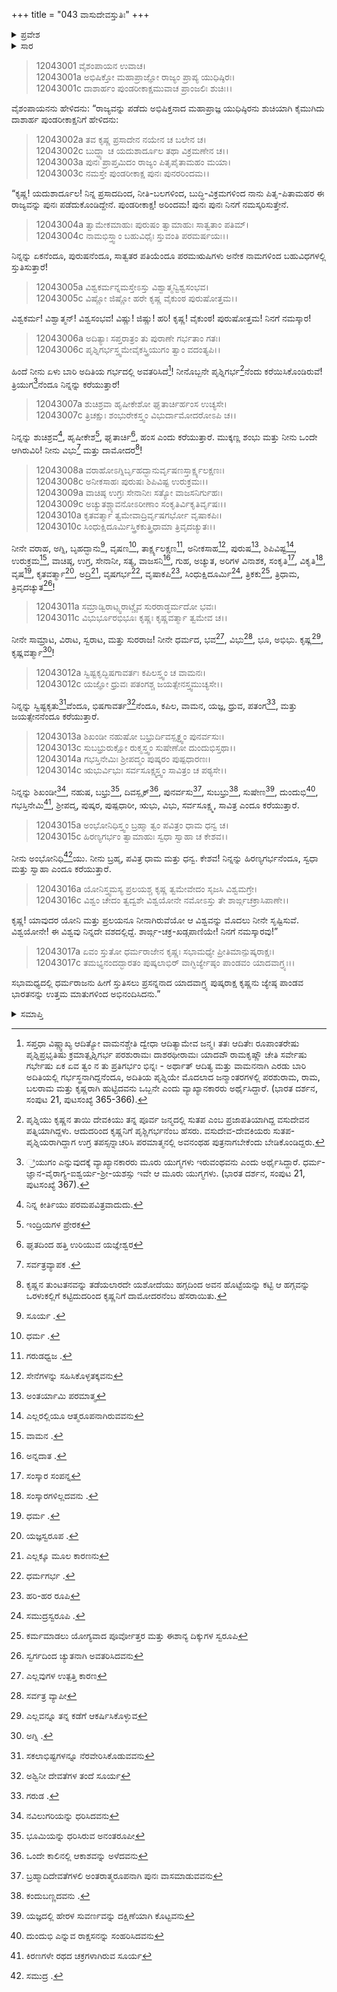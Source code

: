 +++
title = "043 ವಾಸುದೇವಸ್ತುತಿಃ"
+++

<details><summary>ಪ್ರವೇಶ</summary>


।।   ಓಂ ಓಂ ನಮೋ ನಾರಾಯಣಾಯ।।   ಶ್ರೀ ವೇದವ್ಯಾಸಾಯ ನಮಃ ।।

ಶ್ರೀ ಕೃಷ್ಣದ್ವೈಪಾಯನ ವೇದವ್ಯಾಸ ವಿರಚಿತ  

**ಶ್ರೀ ಮಹಾಭಾರತ**

**ಶಾಂತಿ ಪರ್ವ**

**ರಾಜಧರ್ಮ ಪರ್ವ**

**ಅಧ್ಯಾಯ 43**

</details>

<details><summary>ಸಾರ</summary>

ಕೃಷ್ಣನಾಮಶತಸ್ತುತಿ (1-17).

</details>


> 12043001 ವೈಶಂಪಾಯನ ಉವಾಚ।  
12043001a ಅಭಿಷಿಕ್ತೋ ಮಹಾಪ್ರಾಜ್ಞೋ ರಾಜ್ಯಂ ಪ್ರಾಪ್ಯ ಯುಧಿಷ್ಠಿರಃ।  
12043001c ದಾಶಾರ್ಹಂ ಪುಂಡರೀಕಾಕ್ಷಮುವಾಚ ಪ್ರಾಂಜಲಿಃ ಶುಚಿಃ।।

ವೈಶಂಪಾಯನನು ಹೇಳಿದನು: “ರಾಜ್ಯವನ್ನು ಪಡೆದು ಅಭಿಷಿಕ್ತನಾದ ಮಹಾಪ್ರಾಜ್ಞ ಯುಧಿಷ್ಠಿರನು ಶುಚಿಯಾಗಿ ಕೈಮುಗಿದು ದಾಶಾರ್ಹ ಪುಂಡರೀಕಾಕ್ಷನಿಗೆ ಹೇಳಿದನು:

> 12043002a ತವ ಕೃಷ್ಣ ಪ್ರಸಾದೇನ ನಯೇನ ಚ ಬಲೇನ ಚ।  
12043002c ಬುದ್ಧ್ಯಾ ಚ ಯದುಶಾರ್ದೂಲ ತಥಾ ವಿಕ್ರಮಣೇನ ಚ।।  
12043003a ಪುನಃ ಪ್ರಾಪ್ತಮಿದಂ ರಾಜ್ಯಂ ಪಿತೃಪೈತಾಮಹಂ ಮಯಾ।  
12043003c ನಮಸ್ತೇ ಪುಂಡರೀಕಾಕ್ಷ ಪುನಃ ಪುನರರಿಂದಮ।।

“ಕೃಷ್ಣ! ಯದುಶಾರ್ದೂಲ! ನಿನ್ನ ಪ್ರಸಾದದಿಂದ, ನೀತಿ-ಬಲಗಳಿಂದ, ಬುದ್ಧಿ-ವಿಕ್ರಮಗಳಿಂದ ನಾನು ಪಿತೃ-ಪಿತಾಮಹರ ಈ ರಾಜ್ಯವನ್ನು ಪುನಃ ಪಡೆದುಕೊಂಡಿದ್ದೇನೆ. ಪುಂಡರೀಕಾಕ್ಷ! ಅರಿಂದಮ! ಪುನಃ ಪುನಃ ನಿನಗೆ ನಮಸ್ಕರಿಸುತ್ತೇನೆ.

> 12043004a ತ್ವಾಮೇಕಮಾಹುಃ ಪುರುಷಂ ತ್ವಾಮಾಹುಃ ಸಾತ್ವತಾಂ ಪತಿಮ್।  
12043004c ನಾಮಭಿಸ್ತ್ವಾಂ ಬಹುವಿಧೈಃ ಸ್ತುವಂತಿ ಪರಮರ್ಷಯಃ।।

ನಿನ್ನನ್ನು ಏಕನೆಂದೂ, ಪುರುಷನೆಂದೂ, ಸಾತ್ವತರ ಪತಿಯೆಂದೂ ಪರಮಋಷಿಗಳು ಅನೇಕ ನಾಮಗಳಿಂದ ಬಹುವಿಧಗಳಲ್ಲಿ ಸ್ತುತಿಸುತ್ತಾರೆ!

> 12043005a ವಿಶ್ವಕರ್ಮನ್ನಮಸ್ತೇಽಸ್ತು ವಿಶ್ವಾತ್ಮನ್ವಿಶ್ವಸಂಭವ।  
12043005c ವಿಷ್ಣೋ ಜಿಷ್ಣೋ ಹರೇ ಕೃಷ್ಣ ವೈಕುಂಠ ಪುರುಷೋತ್ತಮ।।

ವಿಶ್ವಕರ್ಮ! ವಿಶ್ವಾತ್ಮನ್! ವಿಶ್ವಸಂಭವ! ವಿಷ್ಣು! ಜಿಷ್ಣು! ಹರಿ! ಕೃಷ್ಣ! ವೈಕುಂಠ! ಪುರುಷೋತ್ತಮ! ನಿನಗೆ ನಮಸ್ಕಾರ!

> 12043006a ಅದಿತ್ಯಾಃ ಸಪ್ತರಾತ್ರಂ ತು ಪುರಾಣೇ ಗರ್ಭತಾಂ ಗತಃ।  
12043006c ಪೃಶ್ನಿಗರ್ಭಸ್ತ್ವಮೇವೈಕಸ್ತ್ರಿಯುಗಂ ತ್ವಾಂ ವದಂತ್ಯಪಿ।।

ಹಿಂದೆ ನೀನು ಏಳು ಬಾರಿ ಅದಿತಿಯ ಗರ್ಭದಲ್ಲಿ ಅವತರಿಸಿದೆ[^1]! ನೀನೊಬ್ಬನೇ ಪೃಶ್ನಿಗರ್ಭ[^2]ನೆಂದು ಕರೆಯಿಸಿಕೊಂಡಿರುವೆ! ತ್ರಿಯುಗ[^3]ನೆಂದೂ ನಿನ್ನನ್ನು ಕರೆಯುತ್ತಾರೆ!

> 12043007a ಶುಚಿಶ್ರವಾ ಹೃಷೀಕೇಶೋ ಘೃತಾರ್ಚಿರ್ಹಂಸ ಉಚ್ಯಸೇ।  
12043007c ತ್ರಿಚಕ್ಷುಃ ಶಂಭುರೇಕಸ್ತ್ವಂ ವಿಭುರ್ದಾಮೋದರೋಽಪಿ ಚ।।

ನಿನ್ನನ್ನು ಶುಚಿಶ್ರವ[^4], ಹೃಷೀಕೇಶ[^5], ಘೃತಾರ್ಚಿ[^6], ಹಂಸ ಎಂದು ಕರೆಯುತ್ತಾರೆ. ಮುಕ್ಕಣ್ಣ ಶಂಭು ಮತ್ತು ನೀನು ಒಂದೇ ಆಗಿರುವಿರಿ! ನೀನು ವಿಭು[^7] ಮತ್ತು ದಾಮೋದರ[^8]!

> 12043008a ವರಾಹೋಽಗ್ನಿರ್ಬೃಹದ್ಭಾನುರ್ವೃಷಣಸ್ತಾರ್ಕ್ಷ್ಯಲಕ್ಷಣಃ।  
12043008c ಅನೀಕಸಾಹಃ ಪುರುಷಃ ಶಿಪಿವಿಷ್ಟ ಉರುಕ್ರಮಃ।।  
12043009a ವಾಚಿಷ್ಠ ಉಗ್ರಃ ಸೇನಾನೀಃ ಸತ್ಯೋ ವಾಜಸನಿರ್ಗುಹಃ।  
12043009c ಅಚ್ಯುತಶ್ಚ್ಯಾವನೋಽರೀಣಾಂ ಸಂಕೃತಿರ್ವಿಕೃತಿರ್ವೃಷಃ।।  
12043010a ಕೃತವರ್ತ್ಮಾ ತ್ವಮೇವಾದ್ರಿರ್ವೃಷಗರ್ಭೋ ವೃಷಾಕಪಿಃ।  
12043010c ಸಿಂಧುಕ್ಷಿದೂರ್ಮಿಸ್ತ್ರಿಕಕುತ್ತ್ರಿಧಾಮಾ ತ್ರಿವೃದಚ್ಯುತಃ।।

ನೀನೇ ವರಾಹ, ಅಗ್ನಿ, ಬೃಹದ್ಭಾನು[^9], ವೃಷಣ[^10], ತಾರ್ಕ್ಷ್ಯಲಕ್ಷಣ[^11], ಅನೀಕಸಾಹ[^12], ಪುರುಷ[^13], ಶಿಪಿವಿಷ್ಟ[^14], ಉರುಕ್ರಮ[^15], ವಾಚಿಷ್ಠ, ಉಗ್ರ, ಸೇನಾನೀ, ಸತ್ಯ, ವಾಜಸನಿ[^16], ಗುಹ, ಅಚ್ಯುತ, ಅರಿಗಳ ವಿನಾಶಕ, ಸಂಕೃತಿ[^17], ವಿಕೃತಿ[^18], ವೃಷ[^19], ಕೃತವರ್ತ್ಮಾ[^20], ಅದ್ರಿ[^21], ವೃಷಗರ್ಭ[^22], ವೃಷಾಕಪಿ[^23], ಸಿಂಧುಕ್ಷಿದೂರ್ಮಿ[^24], ತ್ರಿಕಕು[^25], ತ್ರಿಧಾಮ, ತ್ರಿವೃದಚ್ಯುತ[^26]!

> 12043011a ಸಮ್ರಾಡ್ವಿರಾಟ್ಸ್ವರಾಟ್ಚೈವ ಸುರರಾಡ್ಧರ್ಮದೋ ಭವಃ।  
12043011c ವಿಭುರ್ಭೂರಭಿಭೂಃ ಕೃಷ್ಣಃ ಕೃಷ್ಣವರ್ತ್ಮಾ ತ್ವಮೇವ ಚ।।

ನೀನೇ ಸಾಮ್ರಾಟ, ವಿರಾಟ, ಸ್ವರಾಟ, ಮತ್ತು ಸುರರಾಜ! ನೀನೇ ಧರ್ಮದ, ಭವ[^27], ವಿಭು[^28], ಭೂ, ಅಭಿಭು. ಕೃಷ್ಣ[^29], ಕೃಷ್ಣವರ್ತ್ಮಾ[^30]!

> 12043012a ಸ್ವಿಷ್ಟಕೃದ್ಭಿಷಗಾವರ್ತಃ ಕಪಿಲಸ್ತ್ವಂ ಚ ವಾಮನಃ।  
12043012c ಯಜ್ಞೋ ಧ್ರುವಃ ಪತಂಗಶ್ಚ ಜಯತ್ಸೇನಸ್ತ್ವಮುಚ್ಯಸೇ।।

ನಿನ್ನನ್ನು ಸ್ವಿಷ್ಟಕೃತು[^31]ವೆಂದೂ, ಭಿಷಗಾವರ್ತ[^32]ನೆಂದೂ, ಕಪಿಲ, ವಾಮನ, ಯಜ್ಞ, ಧ್ರುವ, ಪತಂಗ[^33], ಮತ್ತು ಜಯತ್ಸೇನನೆಂದೂ ಕರೆಯುತ್ತಾರೆ.

> 12043013a ಶಿಖಂಡೀ ನಹುಷೋ ಬಭ್ರುರ್ದಿವಸ್ಪೃಕ್ತ್ವಂ ಪುನರ್ವಸುಃ।  
12043013c ಸುಬಭ್ರುರುಕ್ಷೋ ರುಕ್ಮಸ್ತ್ವಂ ಸುಷೇಣೋ ದುಂದುಭಿಸ್ತಥಾ।।  
12043014a ಗಭಸ್ತಿನೇಮಿಃ ಶ್ರೀಪದ್ಮಂ ಪುಷ್ಕರಂ ಪುಷ್ಪಧಾರಣಃ।  
12043014c ಋಭುರ್ವಿಭುಃ ಸರ್ವಸೂಕ್ಷ್ಮಸ್ತ್ವಂ ಸಾವಿತ್ರಂ ಚ ಪಠ್ಯಸೇ।।

ನಿನ್ನನ್ನು ಶಿಖಂಡೀ[^34], ನಹುಷ, ಬಭ್ರು[^35], ದಿವಸ್ಪೃಕ್[^36], ಪುನರ್ವಸು[^37], ಸುಬಭ್ರು[^38], ಸುಷೇಣ[^39], ದುಂದುಭಿ[^40], ಗಭಸ್ತಿನೇಮಿ[^41], ಶ್ರೀಪದ್ಮ, ಪುಷ್ಕರ, ಪುಷ್ಪಧಾರೀ, ಋಭು, ವಿಭು, ಸರ್ವಸೂಕ್ಷ್ಮ, ಸಾವಿತ್ರ ಎಂದೂ ಕರೆಯುತ್ತಾರೆ.

> 12043015a ಅಂಭೋನಿಧಿಸ್ತ್ವಂ ಬ್ರಹ್ಮಾ ತ್ವಂ ಪವಿತ್ರಂ ಧಾಮ ಧನ್ವ ಚ।  
12043015c ಹಿರಣ್ಯಗರ್ಭಂ ತ್ವಾಮಾಹುಃ ಸ್ವಧಾ ಸ್ವಾಹಾ ಚ ಕೇಶವ।।

ನೀನು ಅಂಭೋನಿಧಿ[^42]ಯು. ನೀನು ಬ್ರಹ್ಮ, ಪವಿತ್ರ ಧಾಮ ಮತ್ತು ಧನ್ವ. ಕೇಶವ! ನಿನ್ನನ್ನು ಹಿರಣ್ಯಗರ್ಭನೆಂದೂ, ಸ್ವಧಾ ಮತ್ತು ಸ್ವಾಹಾ ಎಂದೂ ಕರೆಯುತ್ತಾರೆ.

> 12043016a ಯೋನಿಸ್ತ್ವಮಸ್ಯ ಪ್ರಲಯಶ್ಚ ಕೃಷ್ಣ
       ತ್ವಮೇವೇದಂ ಸೃಜಸಿ ವಿಶ್ವಮಗ್ರೇ।  
> 12043016c ವಿಶ್ವಂ ಚೇದಂ ತ್ವದ್ವಶೇ ವಿಶ್ವಯೋನೇ
       ನಮೋಽಸ್ತು ತೇ ಶಾರ್ಙ್ಗಚಕ್ರಾಸಿಪಾಣೇ।।  

ಕೃಷ್ಣ! ಯಾವುದರ ಯೋನಿ ಮತ್ತು ಪ್ರಲಯನೂ ನೀನಾಗಿರುವೆಯೋ ಆ ವಿಶ್ವವನ್ನು ಮೊದಲು ನೀನೇ ಸೃಷ್ಟಿಸುವೆ. ವಿಶ್ವಯೋನೇ! ಈ ವಿಶ್ವವು ನಿನ್ನದೇ ವಶದಲ್ಲಿದ್ದೆ. ಶಾರ್ಙ್ಗ-ಚಕ್ರ-ಖಡ್ಗಪಾಣಿಯೇ! ನಿನಗೆ ನಮಸ್ಕಾರವು!”

> 12043017a ಏವಂ ಸ್ತುತೋ ಧರ್ಮರಾಜೇನ ಕೃಷ್ಣಃ
       ಸಭಾಮಧ್ಯೇ ಪ್ರೀತಿಮಾನ್ಪುಷ್ಕರಾಕ್ಷಃ।  
> 12043017c ತಮಭ್ಯನಂದದ್ಭಾರತಂ ಪುಷ್ಕಲಾಭಿರ್
       ವಾಗ್ಭಿರ್ಜ್ಯೇಷ್ಠಂ ಪಾಂಡವಂ ಯಾದವಾಗ್ರ್ಯಃ।।  

ಸಭಾಮಧ್ಯದಲ್ಲಿ ಧರ್ಮರಾಜನು ಹೀಗೆ ಸ್ತುತಿಸಲು ಪ್ರಸನ್ನನಾದ ಯಾದವಾಗ್ರ್ಯ ಪುಷ್ಕರಾಕ್ಷ ಕೃಷ್ಣನು ಜ್ಯೇಷ್ಠ ಪಾಂಡವ ಭಾರತನನ್ನು ಉತ್ತಮ ಮಾತುಗಳಿಂದ ಅಭಿನಂದಿಸಿದನು.”



<details><summary>ಸಮಾಪ್ತಿ</summary>

ಇತಿ ಶ್ರೀ ಮಹಾಭಾರತೇ ಶಾಂತಿಪರ್ವಣಿ ರಾಜಧರ್ಮಪರ್ವಣಿ ವಾಸುದೇವಸ್ತುತೌ ತ್ರಿಚತ್ವಾರಿಂಶೋಽಧ್ಯಾಯಃ।।  
ಇದು ಶ್ರೀ ಮಹಾಭಾರತ ಶಾಂತಿಪರ್ವದ ರಾಜಧರ್ಮಪರ್ವದಲ್ಲಿ ವಾಸುದೇವಸ್ತುತಿ ಎನ್ನುವ ನಲ್ವತ್ಮೂರನೇ ಅಧ್ಯಾಯವು.

</details>

[^1]: ಸಪ್ತಧಾ ವಿಷ್ಣ್ವಾಖ್ಯ ಆದಿತ್ಯೋ ವಾಮನಶ್ಚೇತಿ ದ್ವೇಧಾ ಆದಿತ್ಯಾಮೇವ ಜನ್ಮ।   ತತಃ ಆದಿತೇಃ ರೂಪಾಂತರೇಷು ಪೃಶ್ನಿಪ್ರಭೃತಿಷು ಕ್ರಮಾತ್ಪೃಶ್ನಿಗರ್ಭ ಪರಶುರಾಮಃ ದಾಶರಥೀರಾಮಃ ಯಾದವೌ ರಾಮಕೃಷ್ಣೌ ಚೇತಿ ಸರ್ವೇಷು ಗರ್ಭೇಷು ಏಕ ಏವ ತ್ವಂ ನ ತು ಪ್ರತಿಗರ್ಭಂ ಭಿನ್ನಃ - ಅರ್ಥಾತ್ ಆದಿತ್ಯ ಮತ್ತು ವಾಮನನಾಗಿ ಎರಡು ಬಾರಿ ಅದಿತಿಯಲ್ಲಿ ಗರ್ಭಸ್ಥನಾಗಿದ್ದನೆಂದೂ, ಅದಿತಿಯ ಪೃಶ್ನಿಯೇ ಮೊದಲಾದ ಜನ್ಮಾಂತರಗಳಲ್ಲಿ ಪರಶುರಾಮ, ರಾಮ, ಬಲರಾಮ ಮತ್ತು ಕೃಷ್ಣರಾಗಿ ಹುಟ್ಟಿದವನು ಒಬ್ಬನೇ ಎಂದು ವ್ಯಾಖ್ಯಾನಕಾರರು ಅರ್ಥೈಸಿದ್ದಾರೆ. (ಭಾರತ ದರ್ಶನ, ಸಂಪುಟ 21, ಪುಟಸಂಖ್ಯೆ 365-366).

[^2]: ಪೃಶ್ನಿಯು ಕೃಷ್ಣನ ತಾಯಿ ದೇವಕಿಯು ತನ್ನ ಪೂರ್ವ ಜನ್ಮದಲ್ಲಿ ಸುತಪ ಎಂಬ ಪ್ರಜಾಪತಿಯಾಗಿದ್ದ ವಸುದೇವನ ಪತ್ನಿಯಾಗಿದ್ದಳು. ಆದುದರಿಂದ ಕೃಷ್ಣನಿಗೆ ಪೃಶ್ಣಿಗರ್ಭನೆಂಬ ಹೆಸರು. ವಸುದೇವ-ದೇವಕಿಯರು ಸುತಪ-ಪೃಶ್ನಿಯರಾಗಿದ್ದಾಗ ಉಗ್ರ ತಪಸ್ಸನ್ನಾಚರಿಸಿ ಪರಮಾತ್ಮನಲ್ಲಿ ಅವನಂಥಹ ಪುತ್ರನಾಗಬೇಕೆಂದು ಬೇಡಿಕೊಂಡಿದ್ದರು.

[^3]: ್ರಿಯುಗಂ ಎನ್ನುವುದಕ್ಕೆ ವ್ಯಾಖ್ಯಾನಕಾರರು ಮೂರು ಯುಗ್ಮಗಳು ಇರುವಂಥವನು ಎಂದು ಅರ್ಥೈಸಿದ್ದಾರೆ. ಧರ್ಮ-ಜ್ಞಾನ-ವೈರಾಗ್ಯ-ಐಶ್ವರ್ಯ-ಶ್ರೀ-ಯಶಸ್ಸು ಇವೇ ಆ ಮೂರು ಯುಗ್ಮಗಳು. (ಭಾರತ ದರ್ಶನ, ಸಂಪುಟ 21, ಪುಟಸಂಖ್ಯೆ 367).

[^4]: ನಿನ್ನ ಕೀರ್ತಿಯು ಪರಮಪವಿತ್ರವಾದುದು.

[^5]: ಇಂದ್ರಿಯಗಳ ಪ್ರೇರಕ

[^6]: ಘೃತದಿಂದ ಹತ್ತಿ ಉರಿಯುವ ಯಜ್ಞೇಶ್ವರ

[^7]: ಸರ್ವತ್ರವ್ಯಾಪಕ .

[^8]: ಕೃಷ್ಣನ ತುಂಟತನವನ್ನು ತಡೆಯಲಾರದೇ ಯಶೋದೆಯು ಹಗ್ಗದಿಂದ ಅವನ ಹೊಟ್ಟೆಯನ್ನು ಕಟ್ಟಿ ಆ ಹಗ್ಗವನ್ನು ಒರಳುಕಲ್ಲಿಗೆ ಕಟ್ಟಿದುದರಿಂದ ಕೃಷ್ಣನಿಗೆ ದಾಮೋದರನೆಂಬ ಹೆಸರಾಯಿತು.

[^9]: ಸೂರ್ಯ .

[^10]: ಧರ್ಮ .

[^11]: ಗರುಡಧ್ವಜ .

[^12]: ಸೇನೆಗಳನ್ನು ಸಹಿಸಿಕೊಳ್ಳತಕ್ಕವನು

[^13]: ಅಂತರ್ಯಾಮಿ ಪರಮಾತ್ಮ

[^14]: ಎಲ್ಲರಲ್ಲಿಯೂ ಆತ್ಮರೂಪನಾಗಿರುವವನು

[^15]: ವಾಮನ .

[^16]: ಅನ್ನದಾತ .

[^17]: ಸಂಸ್ಕಾರ ಸಂಪನ್ನ

[^18]: ಸಂಸ್ಕಾರಗಳಿಲ್ಲದವನು .

[^19]: ಧರ್ಮ .

[^20]: ಯಜ್ಞಸ್ವರೂಪ .

[^21]: ಎಲ್ಲಕ್ಕೂ ಮೂಲ ಕಾರಣನು

[^22]: ಧರ್ಮಗರ್ಭ .

[^23]: ಹರಿ-ಹರ ರೂಪಿ

[^24]: ಸಮುದ್ರಸ್ವರೂಪಿ .

[^25]: ಕರ್ಮಮಾಡಲು ಯೋಗ್ಯವಾದ ಪೂರ್ವೋತ್ತರ ಮತ್ತು ಈಶಾನ್ಯ ದಿಕ್ಕುಗಳ ಸ್ವರೂಪಿ

[^26]: ಸ್ವರ್ಗದಿಂದ ಚ್ಯುತನಾಗಿ ಅವತರಿಸಿದವನು

[^27]: ಎಲ್ಲವುಗಳ ಉತ್ಪತ್ತಿ ಕಾರಣ

[^28]: ಸರ್ವತ್ರ ವ್ಯಾಪೀ

[^29]: ಎಲ್ಲವನ್ನೂ ತನ್ನ ಕಡೆಗೆ ಆಕರ್ಷಿಸಿಕೊಳ್ಳುವ

[^30]: ಅಗ್ನಿ .

[^31]: ಸಕಲಾಭಿಷ್ಟಗಳನ್ನೂ ನೆರವೇರಿಸಿಕೊಡುವವನು

[^32]: ಅಶ್ವಿನೀ ದೇವತೆಗಳ ತಂದೆ ಸೂರ್ಯ

[^33]: ಗರುಡ .

[^34]: ನವಿಲುಗರಿಯನ್ನು ಧರಿಸಿದವನು

[^35]: ಭೂಮಿಯನ್ನು ಧರಿಸಿರುವ ಅನಂತರೂಪೀ

[^36]: ಒಂದೇ ಕಾಲಿನಲ್ಲಿ ಆಕಾಶವನ್ನು ಅಳೆದವನು

[^37]: ಬ್ರಹ್ಮಾದಿದೇವತೆಗಳಲಿ ಅಂತರಾತ್ಮರೂಪನಾಗಿ ಪುನಃ ವಾಸಮಾಡುವವನು

[^38]: ಕಂದುಬಣ್ಣದವನು .

[^39]: ಯಜ್ಞದಲ್ಲಿ ಹೇರಳ ಸುವರ್ಣವನ್ನು ದಕ್ಷಿಣೆಯಾಗಿ ಕೊಟ್ಟವನು

[^40]: ದುಂದುಭಿ ಎನ್ನುವ ರಾಕ್ಷಸನನ್ನು ಸಂಹರಿಸಿದವನು

[^41]: ಕಿರಣಗಳೇ ರಥದ ಚಕ್ರಗಳಾಗಿರುವ ಸೂರ್ಯ

[^42]: ಸಮುದ್ರ .



